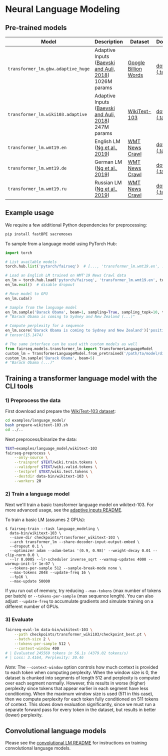 # Neural Language Modeling

## Pre-trained models

Model | Description | Dataset | Download
---|---|---|---
`transformer_lm.gbw.adaptive_huge` | Adaptive Inputs <br> ([Baevski and Auli, 2018](https://arxiv.org/abs/1809.10853)) <br> 1026M params | [Google Billion Words](https://github.com/ciprian-chelba/1-billion-word-language-modeling-benchmark) | [download (.tar.bz2)](https://dl.fbaipublicfiles.com/fairseq/models/lm/adaptive_lm_gbw_huge.tar.bz2)
`transformer_lm.wiki103.adaptive` | Adaptive Inputs <br> ([Baevski and Auli, 2018](https://arxiv.org/abs/1809.10853)) <br> 247M params | [WikiText-103](https://blog.einstein.ai/the-wikitext-long-term-dependency-language-modeling-dataset) | [download (.tar.bz2)](https://dl.fbaipublicfiles.com/fairseq/models/lm/adaptive_lm_wiki103.v2.tar.bz2)
`transformer_lm.wmt19.en` | English LM <br> ([Ng et al., 2019](https://arxiv.org/abs/1907.06616)) | [WMT News Crawl](http://data.statmt.org/news-crawl/) | [download (.tar.gz)](https://dl.fbaipublicfiles.com/fairseq/models/lm/wmt19.en.tar.gz)
`transformer_lm.wmt19.de` | German LM <br> ([Ng et al., 2019](https://arxiv.org/abs/1907.06616)) | [WMT News Crawl](http://data.statmt.org/news-crawl/) | [download (.tar.gz)](https://dl.fbaipublicfiles.com/fairseq/models/lm/wmt19.de.tar.gz)
`transformer_lm.wmt19.ru` | Russian LM <br> ([Ng et al., 2019](https://arxiv.org/abs/1907.06616)) | [WMT News Crawl](http://data.statmt.org/news-crawl/) | [download (.tar.gz)](https://dl.fbaipublicfiles.com/fairseq/models/lm/wmt19.ru.tar.gz)

## Example usage

We require a few additional Python dependencies for preprocessing:
```bash
pip install fastBPE sacremoses
```

To sample from a language model using PyTorch Hub:
```python
import torch

# List available models
torch.hub.list('pytorch/fairseq')  # [..., 'transformer_lm.wmt19.en', ...]

# Load an English LM trained on WMT'19 News Crawl data
en_lm = torch.hub.load('pytorch/fairseq', 'transformer_lm.wmt19.en', tokenizer='moses', bpe='fastbpe')
en_lm.eval()  # disable dropout

# Move model to GPU
en_lm.cuda()

# Sample from the language model
en_lm.sample('Barack Obama', beam=1, sampling=True, sampling_topk=10, temperature=0.8)
# "Barack Obama is coming to Sydney and New Zealand (...)"

# Compute perplexity for a sequence
en_lm.score('Barack Obama is coming to Sydney and New Zealand')['positional_scores'].mean().neg().exp()
# tensor(15.1474)

# The same interface can be used with custom models as well
from fairseq.models.transformer_lm import TransformerLanguageModel
custom_lm = TransformerLanguageModel.from_pretrained('/path/to/model/dir', 'checkpoint100.pt', tokenizer='moses', bpe='fastbpe')
custom_lm.sample('Barack Obama', beam=5)
# "Barack Obama (...)"
```

## Training a transformer language model with the CLI tools

### 1) Preprocess the data

First download and prepare the [WikiText-103 dataset](https://www.salesforce.com/products/einstein/ai-research/the-wikitext-dependency-language-modeling-dataset/):
```bash
cd examples/language_model/
bash prepare-wikitext-103.sh
cd ../..
```

Next preprocess/binarize the data:
```bash
TEXT=examples/language_model/wikitext-103
fairseq-preprocess \
    --only-source \
    --trainpref $TEXT/wiki.train.tokens \
    --validpref $TEXT/wiki.valid.tokens \
    --testpref $TEXT/wiki.test.tokens \
    --destdir data-bin/wikitext-103 \
    --workers 20
```

### 2) Train a language model

Next we'll train a basic transformer language model on wikitext-103. For more
advanced usage, see the [adaptive inputs README](README.adaptive_inputs.md).

To train a basic LM (assumes 2 GPUs):
```
$ fairseq-train --task language_modeling \
  data-bin/wikitext-103 \
  --save-dir checkpoints/transformer_wikitext-103 \
  --arch transformer_lm --share-decoder-input-output-embed \
  --dropout 0.1 \
  --optimizer adam --adam-betas '(0.9, 0.98)' --weight-decay 0.01 --clip-norm 0.0 \
  --lr 0.0005 --lr-scheduler inverse_sqrt --warmup-updates 4000 --warmup-init-lr 1e-07 \
  --tokens-per-sample 512 --sample-break-mode none \
  --max-tokens 2048 --update-freq 16 \
  --fp16 \
  --max-update 50000
```

If you run out of memory, try reducing `--max-tokens` (max number of tokens per
batch) or `--tokens-per-sample` (max sequence length). You can also adjust
`--update-freq` to accumulate gradients and simulate training on a different
number of GPUs.

### 3) Evaluate

```bash
fairseq-eval-lm data-bin/wikitext-103 \
    --path checkpoints/transformer_wiki103/checkpoint_best.pt \
    --batch-size 2 \
    --tokens-per-sample 512 \
    --context-window 400
# | Evaluated 245569 tokens in 56.1s (4379.02 tokens/s)
# | Loss: 3.4164, Perplexity: 30.46
```

*Note:* The `--context-window` option controls how much context is provided to
each token when computing perplexity. When the window size is 0, the dataset is
chunked into segments of length 512 and perplexity is computed over each segment
normally. However, this results in worse (higher) perplexity since tokens that
appear earlier in each segment have less conditioning. When the maximum window
size is used (511 in this case), then we compute perplexity for each token
fully conditioned on 511 tokens of context. This slows down evaluation
significantly, since we must run a separate forward pass for every token in the
dataset, but results in better (lower) perplexity.


## Convolutional language models

Please see the [convolutional LM README](README.conv.md) for instructions on
training convolutional language models.
